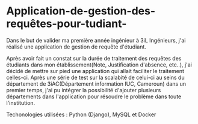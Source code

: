 # Application-de-gestion-des-requêtes-pour-tudiant-

Dans le but de valider ma première année ingénieur à 3iL Ingénieurs, j'ai réalisé une application de gestion de requête d'étudiant.

Après avoir fait un constat sur la durée de traitement des requêtes des étudiants dans mon établissement(Note, Justification d'absence, etc..), 
j'ai décidé de mettre sur pied une application qui allait faciliter le traitement celles-ci. 
Après une série de test sur la scalabité de celui-ci au seins du département de 3iAC(Département information IUC, Cameroun) dans un premier temps, 
j'ai pu intégrer la possibilité d'ajouter plusieurs départements dans l'application pour résoudre le problème dans toute l'institution.

Techonologies utilisées : Python (Django), MySQL et Docker
